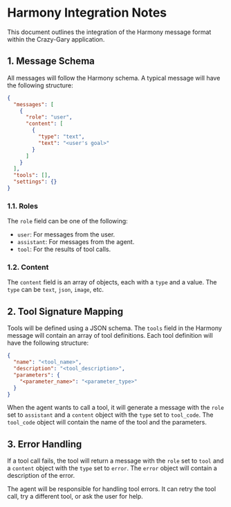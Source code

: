 # Harmony Integration Notes

This document outlines the integration of the Harmony message format within the Crazy-Gary application.

## 1. Message Schema

All messages will follow the Harmony schema. A typical message will have the following structure:

```json
{
  "messages": [
    {
      "role": "user",
      "content": [
        {
          "type": "text",
          "text": "<user's goal>"
        }
      ]
    }
  ],
  "tools": [],
  "settings": {}
}
```

### 1.1. Roles

The `role` field can be one of the following:

*   `user`: For messages from the user.
*   `assistant`: For messages from the agent.
*   `tool`: For the results of tool calls.

### 1.2. Content

The `content` field is an array of objects, each with a `type` and a value. The `type` can be `text`, `json`, `image`, etc.

## 2. Tool Signature Mapping

Tools will be defined using a JSON schema. The `tools` field in the Harmony message will contain an array of tool definitions. Each tool definition will have the following structure:

```json
{
  "name": "<tool_name>",
  "description": "<tool_description>",
  "parameters": {
    "<parameter_name>": "<parameter_type>"
  }
}
```

When the agent wants to call a tool, it will generate a message with the `role` set to `assistant` and a `content` object with the `type` set to `tool_code`. The `tool_code` object will contain the name of the tool and the parameters.

## 3. Error Handling

If a tool call fails, the tool will return a message with the `role` set to `tool` and a `content` object with the `type` set to `error`. The `error` object will contain a description of the error.

The agent will be responsible for handling tool errors. It can retry the tool call, try a different tool, or ask the user for help.


